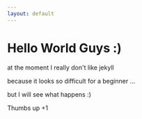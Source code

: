 ```yaml
---
layout: default
---
```


# Hello World Guys :)
at the moment I really don't like jekyll

because it looks so difficult for a beginner ...

but I will see what happens :)

Thumbs up +1